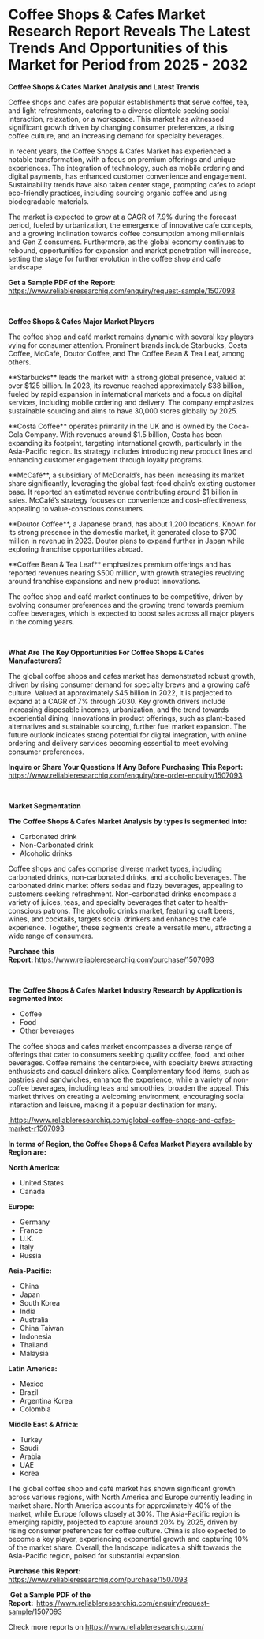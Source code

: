 <p><h1>Coffee Shops & Cafes Market Research Report Reveals The Latest Trends And Opportunities of this Market for Period from 2025 - 2032</h1></p><p><strong>Coffee Shops & Cafes Market Analysis and Latest Trends</strong></p>
<p><p>Coffee shops and cafes are popular establishments that serve coffee, tea, and light refreshments, catering to a diverse clientele seeking social interaction, relaxation, or a workspace. This market has witnessed significant growth driven by changing consumer preferences, a rising coffee culture, and an increasing demand for specialty beverages. </p><p>In recent years, the Coffee Shops & Cafes Market has experienced a notable transformation, with a focus on premium offerings and unique experiences. The integration of technology, such as mobile ordering and digital payments, has enhanced customer convenience and engagement. Sustainability trends have also taken center stage, prompting cafes to adopt eco-friendly practices, including sourcing organic coffee and using biodegradable materials.</p><p>The market is expected to grow at a CAGR of 7.9% during the forecast period, fueled by urbanization, the emergence of innovative cafe concepts, and a growing inclination towards coffee consumption among millennials and Gen Z consumers. Furthermore, as the global economy continues to rebound, opportunities for expansion and market penetration will increase, setting the stage for further evolution in the coffee shop and cafe landscape.</p></p>
<p><strong>Get a Sample PDF of the Report:&nbsp;</strong> <a href="https://www.reliableresearchiq.com/enquiry/request-sample/1507093?utm_campaign=2580&utm_medium=2&utm_source=Github&utm_content=ia&utm_term=23032025&utm_id=coffee-shops-cafes">https://www.reliableresearchiq.com/enquiry/request-sample/1507093</a></p>
<p>&nbsp;</p>
<p><strong>Coffee Shops & Cafes Major Market Players</strong></p>
<p><p>The coffee shop and café market remains dynamic with several key players vying for consumer attention. Prominent brands include Starbucks, Costa Coffee, McCafé, Doutor Coffee, and The Coffee Bean & Tea Leaf, among others.</p><p>**Starbucks** leads the market with a strong global presence, valued at over $125 billion. In 2023, its revenue reached approximately $38 billion, fueled by rapid expansion in international markets and a focus on digital services, including mobile ordering and delivery. The company emphasizes sustainable sourcing and aims to have 30,000 stores globally by 2025.</p><p>**Costa Coffee** operates primarily in the UK and is owned by the Coca-Cola Company. With revenues around $1.5 billion, Costa has been expanding its footprint, targeting international growth, particularly in the Asia-Pacific region. Its strategy includes introducing new product lines and enhancing customer engagement through loyalty programs.</p><p>**McCafé**, a subsidiary of McDonald’s, has been increasing its market share significantly, leveraging the global fast-food chain’s existing customer base. It reported an estimated revenue contributing around $1 billion in sales. McCafé’s strategy focuses on convenience and cost-effectiveness, appealing to value-conscious consumers.</p><p>**Doutor Coffee**, a Japanese brand, has about 1,200 locations. Known for its strong presence in the domestic market, it generated close to $700 million in revenue in 2023. Doutor plans to expand further in Japan while exploring franchise opportunities abroad.</p><p>**Coffee Bean & Tea Leaf** emphasizes premium offerings and has reported revenues nearing $500 million, with growth strategies revolving around franchise expansions and new product innovations.</p><p>The coffee shop and café market continues to be competitive, driven by evolving consumer preferences and the growing trend towards premium coffee beverages, which is expected to boost sales across all major players in the coming years.</p></p>
<p>&nbsp;</p>
<p><strong>What Are The Key Opportunities For Coffee Shops & Cafes Manufacturers?</strong></p>
<p><p>The global coffee shops and cafes market has demonstrated robust growth, driven by rising consumer demand for specialty brews and a growing café culture. Valued at approximately $45 billion in 2022, it is projected to expand at a CAGR of 7% through 2030. Key growth drivers include increasing disposable incomes, urbanization, and the trend towards experiential dining. Innovations in product offerings, such as plant-based alternatives and sustainable sourcing, further fuel market expansion. The future outlook indicates strong potential for digital integration, with online ordering and delivery services becoming essential to meet evolving consumer preferences.</p></p>
<p><strong>Inquire or Share Your Questions If Any Before Purchasing This Report:</strong> <a href="https://www.reliableresearchiq.com/enquiry/pre-order-enquiry/1507093?utm_campaign=2580&utm_medium=2&utm_source=Github&utm_content=ia&utm_term=23032025&utm_id=coffee-shops-cafes">https://www.reliableresearchiq.com/enquiry/pre-order-enquiry/1507093</a></p>
<p>&nbsp;</p>
<p><strong>Market Segmentation</strong></p>
<p><strong>The Coffee Shops & Cafes Market Analysis by types is segmented into:</strong></p>
<p><ul><li>Carbonated drink</li><li>Non-Carbonated drink</li><li>Alcoholic drinks</li></ul></p>
<p><p>Coffee shops and cafes comprise diverse market types, including carbonated drinks, non-carbonated drinks, and alcoholic beverages. The carbonated drink market offers sodas and fizzy beverages, appealing to customers seeking refreshment. Non-carbonated drinks encompass a variety of juices, teas, and specialty beverages that cater to health-conscious patrons. The alcoholic drinks market, featuring craft beers, wines, and cocktails, targets social drinkers and enhances the café experience. Together, these segments create a versatile menu, attracting a wide range of consumers.</p></p>
<p><strong>Purchase this Report:&nbsp;</strong><a href="https://www.reliableresearchiq.com/purchase/1507093?utm_campaign=2580&utm_medium=2&utm_source=Github&utm_content=ia&utm_term=23032025&utm_id=coffee-shops-cafes">https://www.reliableresearchiq.com/purchase/1507093</a></p>
<p>&nbsp;</p>
<p><strong>The Coffee Shops & Cafes Market Industry Research by Application is segmented into:</strong></p>
<p><ul><li>Coffee</li><li>Food</li><li>Other beverages</li></ul></p>
<p><p>The coffee shops and cafes market encompasses a diverse range of offerings that cater to consumers seeking quality coffee, food, and other beverages. Coffee remains the centerpiece, with specialty brews attracting enthusiasts and casual drinkers alike. Complementary food items, such as pastries and sandwiches, enhance the experience, while a variety of non-coffee beverages, including teas and smoothies, broaden the appeal. This market thrives on creating a welcoming environment, encouraging social interaction and leisure, making it a popular destination for many.</p></p>
<p><a href="https://www.reliableresearchiq.com/global-coffee-shops-and-cafes-market-r1507093?utm_campaign=2580&utm_medium=2&utm_source=Github&utm_content=ia&utm_term=23032025&utm_id=coffee-shops-cafes">&nbsp;https://www.reliableresearchiq.com/global-coffee-shops-and-cafes-market-r1507093</a></p>
<p><strong>In terms of Region, the Coffee Shops & Cafes Market Players available by Region are:</strong></p>
<p>
    <p> <strong> North America: </strong>
        <ul>
            <li>United States</li>
            <li>Canada</li>
        </ul>
        </p> 
    <p> <strong> Europe: </strong>
        <ul>
            <li>Germany</li>
            <li>France</li>
            <li>U.K.</li>
            <li>Italy</li>
            <li>Russia</li>
        </ul>
        </p> 
    <p> <strong> Asia-Pacific: </strong>
        <ul>
            <li>China</li>
            <li>Japan</li>
            <li>South Korea</li>
            <li>India</li>
            <li>Australia</li>
            <li>China Taiwan</li>
            <li>Indonesia</li>
            <li>Thailand</li>
            <li>Malaysia</li>
        </ul>
        </p> 
    <p> <strong> Latin America: </strong>
        <ul>
            <li>Mexico</li>
            <li>Brazil</li>
            <li>Argentina Korea</li>
            <li>Colombia</li>
        </ul>
        </p> 
    <p> <strong> Middle East & Africa: </strong>
        <ul>
            <li>Turkey</li>
            <li>Saudi</li>
            <li>Arabia</li>
            <li>UAE</li>
            <li>Korea</li>
        </ul>
    </p>
    </p>
<p><p>The global coffee shop and café market has shown significant growth across various regions, with North America and Europe currently leading in market share. North America accounts for approximately 40% of the market, while Europe follows closely at 30%. The Asia-Pacific region is emerging rapidly, projected to capture around 20% by 2025, driven by rising consumer preferences for coffee culture. China is also expected to become a key player, experiencing exponential growth and capturing 10% of the market share. Overall, the landscape indicates a shift towards the Asia-Pacific region, poised for substantial expansion.</p></p>
<p><strong>Purchase this Report: </strong><a href="https://www.reliableresearchiq.com/purchase/1507093?utm_campaign=2580&utm_medium=2&utm_source=Github&utm_content=ia&utm_term=23032025&utm_id=coffee-shops-cafes">https://www.reliableresearchiq.com/purchase/1507093</a></p>
<p>&nbsp;<strong>Get a Sample PDF of the Report:&nbsp;&nbsp;</strong><a href="https://www.reliableresearchiq.com/enquiry/request-sample/1507093?utm_campaign=2580&utm_medium=2&utm_source=Github&utm_content=ia&utm_term=23032025&utm_id=coffee-shops-cafes">https://www.reliableresearchiq.com/enquiry/request-sample/1507093</a></p>
<p><strong></strong></p>
<p>Check more reports on <a href="https://www.reliableresearchiq.com/?utm_campaign=2580&utm_medium=2&utm_source=Github&utm_content=ia&utm_term=23032025&utm_id=coffee-shops-cafes">https://www.reliableresearchiq.com/</a></p>
